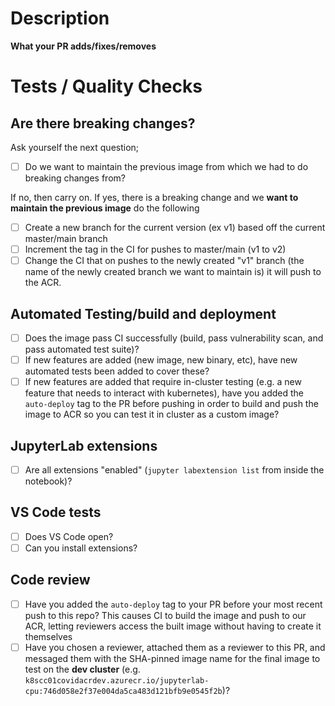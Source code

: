 # Description

**What your PR adds/fixes/removes**

# Tests / Quality Checks


## Are there breaking changes?
Ask yourself the next question;
- [ ] Do we want to maintain the previous image from which we had to do breaking changes from?

If no, then carry on. If yes, there is a breaking change and we **want to maintain the previous image** do the following
- [ ] Create a new branch for the current version (ex v1) based off the current master/main branch
- [ ]  Increment the tag in the CI for pushes to master/main (v1 to v2)
- [ ] Change the CI that on pushes to the newly created "v1" branch (the name of the newly created branch we want to maintain is) it will push to the ACR. 
## Automated Testing/build and deployment
- [ ] Does the image pass CI successfully (build, pass vulnerability scan, and pass automated test suite)?
- [ ] If new features are added (new image, new binary, etc), have new automated tests been added to cover these?
- [ ] If new features are added that require in-cluster testing (e.g. a new feature that needs to interact with kubernetes), have you added the `auto-deploy` tag to the PR before pushing in order to build and push the image to ACR so you can test it in cluster as a custom image?

## JupyterLab extensions

- [ ] Are all extensions "enabled" (`jupyter labextension list` from inside the notebook)?

## VS Code tests

- [ ] Does VS Code open?
- [ ] Can you install extensions?

## Code review

- [ ] Have you added the `auto-deploy` tag to your PR before your most recent push to this repo?  This causes CI to build the image and push to our ACR, letting reviewers access the built image without having to create it themselves
- [ ] Have you chosen a reviewer, attached them as a reviewer to this PR, and messaged them with the SHA-pinned image name for the final image to test on the **dev cluster** (e.g. `k8scc01covidacrdev.azurecr.io/jupyterlab-cpu:746d058e2f37e004da5ca483d121bfb9e0545f2b`)?

